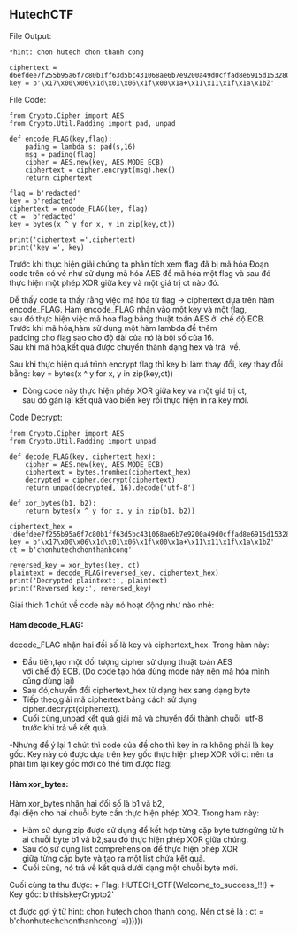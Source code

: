 ## HutechCTF

File Output:

	*hint: chon hutech chon thanh cong 
	
	ciphertext = d6efdee7f255b95a6f7c80b1ff63d5bc431068ae6b7e9200a49d0cffad8e6915d153280d0f368fc6c4c071b750d7bbe0
	key = b'\x17\x00\x06\x1d\x01\x06\x1f\x00\x1a+\x11\x11\x1f\x1a\x1bZ'

File Code:

	from Crypto.Cipher import AES
	from Crypto.Util.Padding import pad, unpad
	
	def encode_FLAG(key,flag):
		pading = lambda s: pad(s,16)
		msg = pading(flag)
		cipher = AES.new(key, AES.MODE_ECB)
		ciphertext = cipher.encrypt(msg).hex()
		return ciphertext
	
	flag = b'redacted'
	key = b'redacted'
	ciphertext = encode_FLAG(key, flag)
	ct =  b'redacted'
	key = bytes(x ^ y for x, y in zip(key,ct))
	
	print('ciphertext =',ciphertext)
	print('key =', key)


Trước khi thực hiện giải chúng ta phân tích xem flag đã bị mã hóa 
	 Đoạn code trên có vẻ như sử dụng mã hóa AES để mã hóa một flag và sau đó thực hiện một phép XOR giữa key và một giá trị ct nào đó.

Dễ thấy code ta thấy rằng việc mã hóa từ flag -> ciphertext dựa trên hàm encode_FLAG. 
	Hàm encode_FLAG nhận vào một key và một flag, sau đó thực hiện việc mã hóa flag bằng thuật toán AES ở 
	chế độ ECB. Trước khi mã hóa,hàm sử dụng một hàm lambda để thêm 
	padding cho flag sao cho độ dài của nó là bội số của 16. Sau khi mã hóa,kết quả được chuyển thành dạng hex và trả 
	về. 

Sau khi thực hiện quá trình encrypt flag thì key bị làm thay đổi, key thay đổi bằng: 
	key = bytes(x ^ y for x, y in zip(key,ct))	
+ Dòng code này thực hiện phép XOR giữa key và một giá trị ct, sau đó gán lại kết quả vào biến key rồi thực hiện in ra key mới.



Code Decrypt:

	from Crypto.Cipher import AES
	from Crypto.Util.Padding import unpad
	
	def decode_FLAG(key, ciphertext_hex):
	    cipher = AES.new(key, AES.MODE_ECB)
	    ciphertext = bytes.fromhex(ciphertext_hex)
	    decrypted = cipher.decrypt(ciphertext)
	    return unpad(decrypted, 16).decode('utf-8')
	
	def xor_bytes(b1, b2):
	    return bytes(x ^ y for x, y in zip(b1, b2))
	
	ciphertext_hex = 'd6efdee7f255b95a6f7c80b1ff63d5bc431068ae6b7e9200a49d0cffad8e6915d153280d0f368fc6c4c071b750d7bbe0'
	key = b'\x17\x00\x06\x1d\x01\x06\x1f\x00\x1a+\x11\x11\x1f\x1a\x1bZ'
	ct = b'chonhutechchonthanhcong'
	
	reversed_key = xor_bytes(key, ct)
	plaintext = decode_FLAG(reversed_key, ciphertext_hex)
	print('Decrypted plaintext:', plaintext)
	print('Reversed key:', reversed_key)

Giải thích 1 chút về code này nó hoạt động như nào nhé:

#### Hàm decode_FLAG: 
decode_FLAG nhận hai đối số là key và ciphertext_hex. Trong hàm này:  
- Đầu tiên,tạo một đối tượng cipher sử dụng thuật toán AES 
	với chế độ ECB. (Do code tạo hóa dùng mode này nên mã hóa mình cũng dùng lại)
- Sau đó,chuyển đổi ciphertext_hex từ dạng hex sang dạng byte
- Tiếp theo,giải mã ciphertext bằng cách sử dụng 
	cipher.decrypt(ciphertext). 
- Cuối cùng,unpad kết quả giải mã và chuyển đổi thành chuỗi 
	utf-8 trước khi trả về kết quả.

-Nhưng để ý lại 1 chút thì code của đề cho thì key in ra không phải là key gốc. Key này có được dựa trên key gốc thực hiện phép XOR với ct nên ta phải tìm lại key gốc mới có thể tìm được flag:

#### Hàm xor_bytes:
Hàm xor_bytes nhận hai đối số là b1 và b2, đại diện cho hai chuỗi byte cần thực hiện phép XOR. Trong hàm này:  
- Hàm sử dụng zip được sử dụng để kết hợp từng cặp byte tươngứng từ hai chuỗi byte b1 và b2,sau đó thực hiện phép XOR giữa chúng.
- Sau đó,sử dụng list comprehension để thực hiện phép XOR 
	giữa từng cặp byte và tạo ra một list chứa kết quả.  
- Cuối cùng, nó trả về kết quả dưới dạng một chuỗi byte mới.

Cuối cùng ta thu được:
	+ Flag: HUTECH_CTF{Welcome_to_success_!!!}
	+ Key gốc: b'thisiskeyCrypto2'

ct được gợi ý từ hint: chon hutech chon thanh cong. Nên ct sẽ là : ct = b'chonhutechchonthanhcong' =))))))

